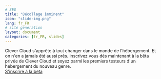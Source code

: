 ```yaml
---
# SEO
title: "Décollage imminent"
icon: "slide-img.png"
lang: fr_FR
# site generation
layout: document
categories: [fr_FR, slides]
---
```


Clever Cloud s'apprête à tout changer dans le monde de l'hébergement. Et on n'en a jamais été aussi près. inscrivez vous dès maintenant à la bêta privée de Clever Cloud et soyez parmi les premiers testeurs d'un hebergement du nouveau genre.  
<a href="#signup-form">S'inscrire à la beta</a>